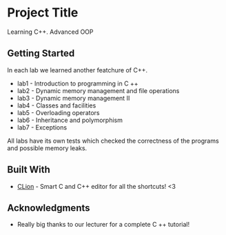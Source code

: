 # Project Title

Learning C++. Advanced OOP

## Getting Started

In each lab we learned another featchure of C++.

* lab1 - Introduction to programming in C ++
* lab2 - Dynamic memory management and file operations
* lab3 - Dynamic memory management II
* lab4 - Classes and facilities
* lab5 - Overloading operators
* lab6 - Inheritance and polymorphism
* lab7 - Exceptions

All labs have its own tests which checked the correctness of the programs and possible memory leaks.

## Built With

* [CLion](https://www.jetbrains.com/clion/) - Smart C and C++ editor for all the shortcuts! <3

## Acknowledgments

* Really big thanks to our lecturer for a complete C ++ tutorial!
